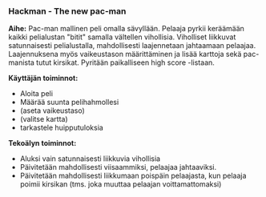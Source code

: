 ### Hackman - The new pac-man

**Aihe:** Pac-man mallinen peli omalla sävyllään. Pelaaja pyrkii keräämään kaikki pelialustan "bitit" samalla vältellen vihollisia. Viholliset liikkuvat satunnaisesti pelialustalla, mahdollisesti laajennetaan jahtaamaan pelaajaa. Laajennuksena myös vaikeustason määrittäminen ja lisää karttoja sekä pac-manista tutut kirsikat. Pyritään paikalliseen high score -listaan.


**Käyttäjän toiminnot:**

- Aloita peli
- Määrää suunta pelihahmollesi
- (aseta vaikeustaso)
- (valitse kartta)
- tarkastele huipputuloksia


**Tekoälyn toiminnot:**

- Aluksi vain satunnaisesti liikkuvia vihollisia
- Päivitetään mahdollisesti viisaammiksi, pelaajaa jahtaaviksi.
- Päivitetään mahdollisesti liikkumaan poispäin pelaajasta, kun pelaaja poimii kirsikan (tms. joka muuttaa pelaajan voittamattomaksi)


